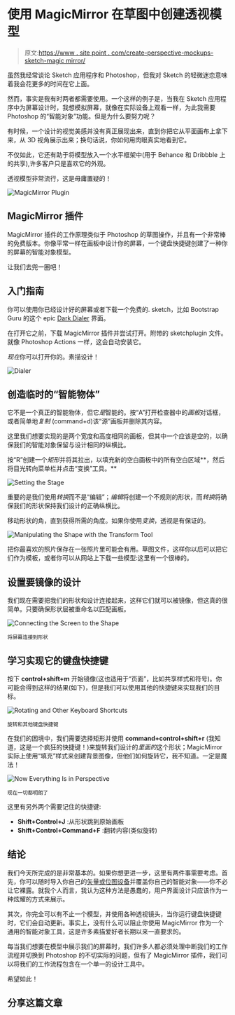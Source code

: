 # 使用 MagicMirror 在草图中创建透视模型

> 原文:[https://www . site point . com/create-perspective-mockups-sketch-magic mirror/](https://www.sitepoint.com/create-perspective-mockups-sketch-magicmirror/)

虽然我经常谈论 Sketch 应用程序和 Photoshop，但我对 Sketch 的轻微迷恋意味着我会花更多的时间在它上面。

然而，事实是我有时两者都需要使用。一个这样的例子是，当我在 Sketch 应用程序中为屏幕设计时，我想模拟屏幕，就像在实际设备上观看一样，为此我需要 Photoshop 的“智能对象”功能。但是为什么要努力呢？

有时候，一个设计的视觉美感并没有真正展现出来，直到你把它从平面画布上拿下来，从 3D 视角展示出来；换句话说，你如何用肉眼真实地看到它。

不仅如此，它还有助于将模型放入一个水平框架中(用于 Behance 和 Dribbble 上的共享),许多客户只是喜欢它的外观。

透视模型非常流行，这是毋庸置疑的！

![MagicMirror Plugin](../Images/0ed9cc6b64efa508abea051573056d30.png)

## MagicMirror 插件

MagicMirror 插件的工作原理类似于 Photoshop 的草图操作，并且有一个非常棒的免费版本。你像平常一样在画板中设计你的屏幕，一个键盘快捷键创建了一种你的屏幕的智能对象模型。

让我们去兜一圈吧！

## 入门指南

你可以使用你已经设计好的屏幕或者下载一个免费的. sketch，比如 Bootstrap Guru 的这个 epic [Dark Dialer](http://www.sketchappsources.com/free-source/1521-dialer-view-sketch-freebie-resource.html) 界面。

在打开它之前，下载 MagicMirror 插件并尝试打开。附带的 sketchplugin 文件。就像 Photoshop Actions 一样，这会自动安装它。

*现在*你可以打开你的。素描设计！

![Dialer](../Images/386362c1e401687d84dc40c4817b5a39.png)

## 创造临时的“智能物体”

它不是一个真正的智能物体，但它*是*智能的。按“A”打开检查器中的*画板*对话框，或者简单地*复制* (command+d)该“源”画板并删除其内容。

这里我们想要实现的是两个宽度和高度相同的画板，但其中一个应该是空的，以确保我们的智能对象保留与设计相同的纵横比。

按“R”创建一个*矩形*并将其拉出，以填充新的空白画板中的所有空白区域**，然后将目光转向菜单栏并点击“变换”工具。**

![Setting the Stage](../Images/092cba1701ffa9e492193d0c3cfbeec6.png)

重要的是我们使用*转换*而不是“编辑”；*编辑*将创建一个不规则的形状，而*转换*将确保我们的形状保持我们设计的正确纵横比。

移动形状的角，直到获得所需的角度。如果你使用*变换*，透视是有保证的。

![Manipulating the Shape with the Transform Tool](../Images/d61e588790fff6c5bd784c599e4f04e0.png)

把你最喜欢的照片保存在一张照片里可能会有用。草图文件，这样你以后可以把它们作为模板，或者你可以从网站上下载一些模型:这里有一个很棒的。

## 设置要镜像的设计

我们现在需要把我们的形状和设计连接起来，这样它们就可以被镜像，但这真的很简单。只要确保形状层被重命名以匹配画板。

![Connecting the Screen to the Shape](../Images/be6fe3b8a94a7b5307cbe723ee67625c.png)

<small>将屏幕连接到形状</small>

## 学习实现它的键盘快捷键

按下 **control+shift+m** 开始镜像(这也适用于“页面”，比如共享样式和符号)。你可能会得到这样的结果(如下)，但是我们可以使用其他的快捷键来实现我们的目标。

![Rotating and Other Keyboard Shortcuts](../Images/f60adf92f8660e650e7b9225ada5b40f.png)

<small>旋转和其他键盘快捷键</small>

在我们的困境中，我们需要选择矩形并使用 **command+control+shift+r** (我知道，这是一个疯狂的快捷键！)来旋转我们设计的*里面的*这个形状；MagicMirror 实际上使用“填充”样式来创建背景图像，但他们如何旋转它，我不知道。一定是魔法！

![Now Everything Is in Perspective](../Images/dc66ca15df4d8ded3519fa054c026ba7.png)

<small>现在一切都明朗了</small>

这里有另外两个需要记住的快捷键:

*   **Shift+Control+J** :从形状跳到原始画板
*   **Shift+Control+Command+F** :翻转内容(类似旋转)

## 结论

我们今天所完成的是非常基本的。如果你想更进一步，这里有两件事需要考虑。首先，你可以随时导入你自己的[矢量或位图设备](http://www.sketchappsources.com/free-source/1272-samsung-galaxy-s6-sketch-freebie-resource.html)并覆盖你自己的智能对象——你不必让它裸露。就我个人而言，我认为这种方法是愚蠢的，用户界面设计只应该作为一种炫耀的方式来展示。

其次，你完全可以有不止一个模型，并使用各种透视镜头，当你运行键盘快捷键时，它们会自动更新。事实上，没有什么可以阻止你使用 MagicMirror 作为一个通用的智能对象工具，这是许多素描爱好者长期以来一直要求的。

每当我们想要在模型中展示我们的屏幕时，我们许多人都必须处理中断我们的工作流程并切换到 Photoshop 的不切实际的问题，但有了 MagicMirror 插件，我们可以将我们的工作流程包含在一个单一的设计工具中。

希望如此！

## 分享这篇文章